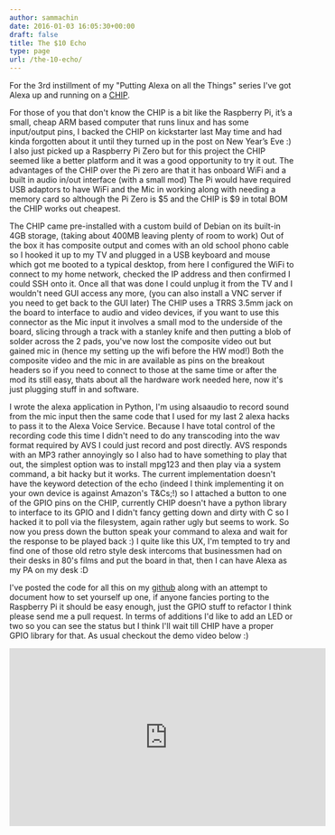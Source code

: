 ```yaml
---
author: sammachin
date: 2016-01-03 16:05:30+00:00
draft: false
title: The $10 Echo
type: page
url: /the-10-echo/
---
```


For the 3rd instillment of my "Putting Alexa on all the Things" series I've got Alexa up and running on a [CHIP](http://getchip.com).

For those of you that don't know the CHIP is a bit like the Raspberry Pi, it’s a small, cheap ARM based computer that runs linux and has some input/output pins, I backed the CHIP on kickstarter last May time and had kinda forgotten about it until they turned up in the post on New Year’s Eve :) I also just picked up a Raspberry Pi Zero but for this project the CHIP seemed like a better platform and it was a good opportunity to try it out. The advantages of the CHIP over the Pi zero are that it has onboard WiFi and a built in audio in/out interface (with a small mod) The Pi would have required USB adaptors to have WiFi and the Mic in working along with needing a memory card so although the Pi Zero is $5 and the CHIP is $9 in total BOM the CHIP works out cheapest.

The CHIP came pre-installed with a custom build of Debian on its built-in 4GB storage, (taking about 400MB leaving plenty of room to work) Out of the box it has composite output and comes with an old school phono cable so I hooked it up to my TV and plugged in a USB keyboard and mouse which got me booted to a typical desktop, from here I configured the WiFi to connect to my home network, checked the IP address and then confirmed I could SSH onto it. Once all that was done I could unplug it from the TV and I wouldn't need GUI access any more, (you can also install a VNC server if you need to get back to the GUI later) 
The CHIP uses a TRRS 3.5mm jack on the board to interface to audio and video devices, if you want to use this connector as the Mic input it involves a small mod to the underside of the board, slicing through a track with a stanley knife and then putting a blob of solder across the 2 pads, you've now lost the composite video out but gained mic in (hence my setting up the wifi before the HW mod!) Both the composite video and the mic in are available as pins on the breakout headers so if you need to connect to those at the same time or after the mod its still easy, thats about all the hardware work needed here, now it's just plugging stuff in and software.

I wrote the alexa application in Python, I'm using alsaaudio to record sound from the mic input then the same code that I used for my last 2 alexa hacks to pass it to the Alexa Voice Service. Because I have total control of the recording code this time I didn't need to do any transcoding into the wav format required by AVS I could just record and post directly. AVS responds with an MP3 rather annoyingly so I also had to have something to play that out, the simplest option was to install mpg123 and then play via a system command, a bit hacky but it works.
The current implementation doesn't have the keyword detection of the echo (indeed I think implementing it on your own device is against Amazon's T&Cs;!) so I attached a button to one of the GPIO pins on the CHIP, currently CHIP doesn't have a python library to interface to its GPIO and I didn't fancy getting down and dirty with C so I hacked it to poll via the filesystem, again rather ugly but seems to work. 
So now you press down the button speak your command to alexa and wait for the response to be played back :) I quite like this UX, I'm tempted to try and find one of those old retro style desk intercoms that businessmen had on their desks in 80's films and put the board in that, then I can have Alexa as my PA on my desk :D

I've posted the code for all this on my [github](https://github.com/sammachin/AlexaCHIP) along with an attempt to document how to set yourself up one, if anyone fancies porting to the Raspberry Pi it should be easy enough, just the GPIO stuff to refactor I think please send me a pull request. In terms of additions I'd like to add an LED or two so you can see the status but I think I'll wait till CHIP have a proper GPIO library for that. 
As usual checkout the demo video below :)
<iframe width="560" allowfullscreen="None" src="https://www.youtube.com/embed/Z1HGJyfoUBE" frameborder="0" height="315"></iframe>

